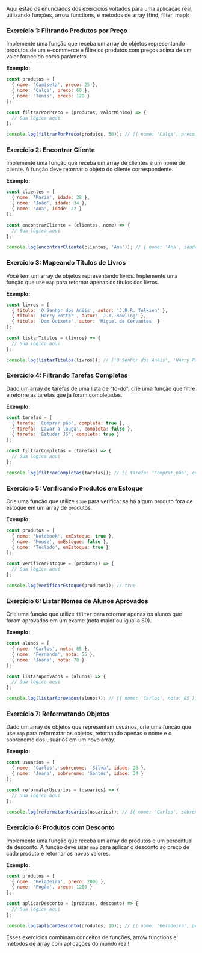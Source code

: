 Aqui estão os enunciados dos exercícios voltados para uma aplicação real, utilizando funções, arrow functions, e métodos de array (find, filter, map):

### Exercício 1: Filtrando Produtos por Preço
Implemente uma função que receba um array de objetos representando produtos de um e-commerce e filtre os produtos com preços acima de um valor fornecido como parâmetro.

**Exemplo:**
```js
const produtos = [
  { nome: 'Camiseta', preco: 25 },
  { nome: 'Calça', preco: 60 },
  { nome: 'Tênis', preco: 120 }
];

const filtrarPorPreco = (produtos, valorMinimo) => {
  // Sua lógica aqui
};

console.log(filtrarPorPreco(produtos, 50)); // [{ nome: 'Calça', preco: 60 }, { nome: 'Tênis', preco: 120 }]
```

### Exercício 2: Encontrar Cliente
Implemente uma função que receba um array de clientes e um nome de cliente. A função deve retornar o objeto do cliente correspondente.

**Exemplo:**
```js
const clientes = [
  { nome: 'Maria', idade: 28 },
  { nome: 'João', idade: 34 },
  { nome: 'Ana', idade: 22 }
];

const encontrarCliente = (clientes, nome) => {
  // Sua lógica aqui
};

console.log(encontrarCliente(clientes, 'Ana')); // { nome: 'Ana', idade: 22 }
```

### Exercício 3: Mapeando Títulos de Livros
Você tem um array de objetos representando livros. Implemente uma função que use `map` para retornar apenas os títulos dos livros.

**Exemplo:**
```js
const livros = [
  { titulo: 'O Senhor dos Anéis', autor: 'J.R.R. Tolkien' },
  { titulo: 'Harry Potter', autor: 'J.K. Rowling' },
  { titulo: 'Dom Quixote', autor: 'Miguel de Cervantes' }
];

const listarTitulos = (livros) => {
  // Sua lógica aqui
};

console.log(listarTitulos(livros)); // ['O Senhor dos Anéis', 'Harry Potter', 'Dom Quixote']
```

### Exercício 4: Filtrando Tarefas Completas
Dado um array de tarefas de uma lista de "to-do", crie uma função que filtre e retorne as tarefas que já foram completadas.

**Exemplo:**
```js
const tarefas = [
  { tarefa: 'Comprar pão', completa: true },
  { tarefa: 'Lavar a louça', completa: false },
  { tarefa: 'Estudar JS', completa: true }
];

const filtrarCompletas = (tarefas) => {
  // Sua lógica aqui
};

console.log(filtrarCompletas(tarefas)); // [{ tarefa: 'Comprar pão', completa: true }, { tarefa: 'Estudar JS', completa: true }]
```

### Exercício 5: Verificando Produtos em Estoque
Crie uma função que utilize `some` para verificar se há algum produto fora de estoque em um array de produtos.

**Exemplo:**
```js
const produtos = [
  { nome: 'Notebook', emEstoque: true },
  { nome: 'Mouse', emEstoque: false },
  { nome: 'Teclado', emEstoque: true }
];

const verificarEstoque = (produtos) => {
  // Sua lógica aqui
};

console.log(verificarEstoque(produtos)); // true
```

### Exercício 6: Listar Nomes de Alunos Aprovados
Crie uma função que utilize `filter` para retornar apenas os alunos que foram aprovados em um exame (nota maior ou igual a 60).

**Exemplo:**
```js
const alunos = [
  { nome: 'Carlos', nota: 85 },
  { nome: 'Fernanda', nota: 55 },
  { nome: 'Joana', nota: 78 }
];

const listarAprovados = (alunos) => {
  // Sua lógica aqui
};

console.log(listarAprovados(alunos)); // [{ nome: 'Carlos', nota: 85 }, { nome: 'Joana', nota: 78 }]
```

### Exercício 7: Reformatando Objetos
Dado um array de objetos que representam usuários, crie uma função que use `map` para reformatar os objetos, retornando apenas o nome e o sobrenome dos usuários em um novo array.

**Exemplo:**
```js
const usuarios = [
  { nome: 'Carlos', sobrenome: 'Silva', idade: 28 },
  { nome: 'Joana', sobrenome: 'Santos', idade: 34 }
];

const reformatarUsuarios = (usuarios) => {
  // Sua lógica aqui
};

console.log(reformatarUsuarios(usuarios)); // [{ nome: 'Carlos', sobrenome: 'Silva' }, { nome: 'Joana', sobrenome: 'Santos' }]
```

### Exercício 8: Produtos com Desconto
Implemente uma função que receba um array de produtos e um percentual de desconto. A função deve usar `map` para aplicar o desconto ao preço de cada produto e retornar os novos valores.

**Exemplo:**
```js
const produtos = [
  { nome: 'Geladeira', preco: 2000 },
  { nome: 'Fogão', preco: 1200 }
];

const aplicarDesconto = (produtos, desconto) => {
  // Sua lógica aqui
};

console.log(aplicarDesconto(produtos, 10)); // [{ nome: 'Geladeira', preco: 1800 }, { nome: 'Fogão', preco: 1080 }]
``` 

Esses exercícios combinam conceitos de funções, arrow functions e métodos de array com aplicações do mundo real!
